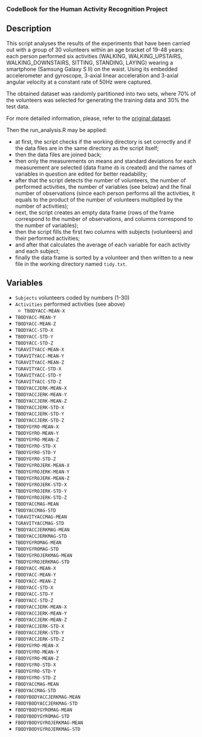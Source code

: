 ### CodeBook for the Human Activity Recognition Project

## Description

This script analyses the results of the experiments that have been carried out with a group of 30 volunteers within an age bracket of 19-48 years: each person performed six activities (WALKING, WALKING_UPSTAIRS, WALKING_DOWNSTAIRS, SITTING, STANDING, LAYING) wearing a smartphone (Samsung Galaxy S II) on the waist. Using its embedded accelerometer and gyroscope, 3-axial linear acceleration and 3-axial angular velocity at a constant rate of 50Hz were captured. 

The obtained dataset was randomly partitioned into two sets, where 70% of the volunteers was selected for generating the training data and 30% the test data.

For more detailed information, please, refer to the [original dataset](http://archive.ics.uci.edu/ml/datasets/Human+Activity+Recognition+Using+Smartphones).

Then the run_analysis.R may be applied:
  * at first, the script checks if the working directory is set correctly and if the data files are in the same directory as the script itself;
  * then the data files are joined back;
  * then only the measurements on means and standard deviations for each measurement are selected (data frame `db` is created) and the names of variables in question are edited for better readability;
  * after that the script detects the number of volunteers, the number of performed activities, the number of variables (see below) and the final number of observations (since each person performs all the activities, it equals to the product of the number of volunteers multiplied by the number of activities);
  * next, the script creates an empty data frame (rows of the frame correspond to the number of observations, and columns correspond to the number of variables);
  * then the script fills the first two columns with subjects (volunteers) and their performed activities;
  * and after that calculates the average of each variable for each activity and each subject;
  * finally the data frame is sorted by a volunteer and then written to a new file in the working directory named `tidy.txt`.
  
## Variables

  * `Subjects`
		volunteers coded by numbers (1-30)
  * `Activities`
		performed activities (see above)
    * `TBODYACC-MEAN-X`
  * `TBODYACC-MEAN-Y`
  * `TBODYACC-MEAN-Z`
  * `TBODYACC-STD-X`
  * `TBODYACC-STD-Y`
  * `TBODYACC-STD-Z`
  * `TGRAVITYACC-MEAN-X`
  * `TGRAVITYACC-MEAN-Y`
  * `TGRAVITYACC-MEAN-Z`
  * `TGRAVITYACC-STD-X`
  * `TGRAVITYACC-STD-Y`
  * `TGRAVITYACC-STD-Z`
  * `TBODYACCJERK-MEAN-X`
  * `TBODYACCJERK-MEAN-Y`
  * `TBODYACCJERK-MEAN-Z`
  * `TBODYACCJERK-STD-X`
  * `TBODYACCJERK-STD-Y`
  * `TBODYACCJERK-STD-Z`
  * `TBODYGYRO-MEAN-X`
  * `TBODYGYRO-MEAN-Y`
  * `TBODYGYRO-MEAN-Z`
  * `TBODYGYRO-STD-X`
  * `TBODYGYRO-STD-Y`
  * `TBODYGYRO-STD-Z`
  * `TBODYGYROJERK-MEAN-X`
  * `TBODYGYROJERK-MEAN-Y`
  * `TBODYGYROJERK-MEAN-Z`
  * `TBODYGYROJERK-STD-X`
  * `TBODYGYROJERK-STD-Y`
  * `TBODYGYROJERK-STD-Z`
  * `TBODYACCMAG-MEAN`
  * `TBODYACCMAG-STD`
  * `TGRAVITYACCMAG-MEAN`
  * `TGRAVITYACCMAG-STD`
  * `TBODYACCJERKMAG-MEAN`
  * `TBODYACCJERKMAG-STD`
  * `TBODYGYROMAG-MEAN`
  * `TBODYGYROMAG-STD`
  * `TBODYGYROJERKMAG-MEAN`
  * `TBODYGYROJERKMAG-STD`
  * `FBODYACC-MEAN-X`
  * `FBODYACC-MEAN-Y`
  * `FBODYACC-MEAN-Z`
  * `FBODYACC-STD-X`
  * `FBODYACC-STD-Y`
  * `FBODYACC-STD-Z`
  * `FBODYACCJERK-MEAN-X`
  * `FBODYACCJERK-MEAN-Y`
  * `FBODYACCJERK-MEAN-Z`
  * `FBODYACCJERK-STD-X`
  * `FBODYACCJERK-STD-Y`
  * `FBODYACCJERK-STD-Z`
  * `FBODYGYRO-MEAN-X`
  * `FBODYGYRO-MEAN-Y`
  * `FBODYGYRO-MEAN-Z`
  * `FBODYGYRO-STD-X`
  * `FBODYGYRO-STD-Y`
  * `FBODYGYRO-STD-Z`
  * `FBODYACCMAG-MEAN`
  * `FBODYACCMAG-STD`
  * `FBODYBODYACCJERKMAG-MEAN`
  * `FBODYBODYACCJERKMAG-STD`
  * `FBODYBODYGYROMAG-MEAN`
  * `FBODYBODYGYROMAG-STD`
  * `FBODYBODYGYROJERKMAG-MEAN`
  * `FBODYBODYGYROJERKMAG-STD`